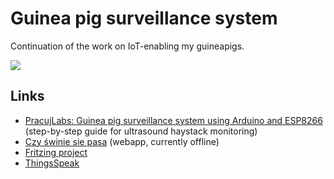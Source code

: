 # Guinea pig surveillance system

Continuation of the work on IoT-enabling my guineapigs.

![](https://github.com/nmietkiewicz/guineapig-monitor/blob/master/Images/ultrasoundhayrack-s.jpg )


## Links
* [PracujLabs: Guinea pig surveillance system using Arduino and ESP8266](http://pracujlabs.io/2015/12/31/pig-surveilance.html) (step-by-step guide for ultrasound haystack monitoring)
* [Czy świnie sie pasa](http://nadyja.webd.pl/czy-swinie-sie-pasa/#/) (webapp, currently offline)
* [Fritzing project](http://fritzing.org/projects/guinea-pig-monitor)
* [ThingsSpeak](https://thingspeak.com/channels/69167)


